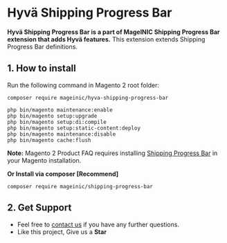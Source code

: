 # Hyvä Shipping Progress Bar

**Hyvä Shipping Progress Bar is a part of MageINIC Shipping Progress Bar extension that adds Hyvä features.** This extension extends Shipping Progress Bar definitions.

## 1. How to install

Run the following command in Magento 2 root folder:

```
composer require mageinic/hyva-shipping-progress-bar

php bin/magento maintenance:enable
php bin/magento setup:upgrade
php bin/magento setup:di:compile
php bin/magento setup:static-content:deploy
php bin/magento maintenance:disable
php bin/magento cache:flush
```

**Note:**
Magento 2 Product FAQ requires installing [Shipping Progress Bar](https://github.com/mageinic/shipping-progress-bar) in your Magento installation.

**Or Install via composer [Recommend]**
```
composer require mageinic/shipping-progress-bar
```

## 2. Get Support

- Feel free to [contact us](https://www.mageinic.com/contact.html) if you have any further questions.
- Like this project, Give us a **Star**
